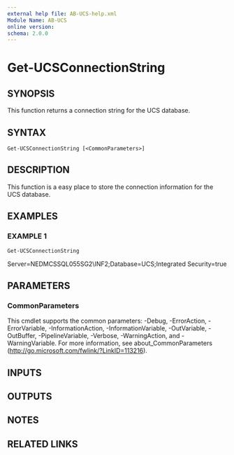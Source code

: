 ```yaml
---
external help file: AB-UCS-help.xml
Module Name: AB-UCS
online version:
schema: 2.0.0
---
```


# Get-UCSConnectionString

## SYNOPSIS
This function returns a connection string for the UCS database.

## SYNTAX

```
Get-UCSConnectionString [<CommonParameters>]
```

## DESCRIPTION
This function is a easy place to store the connection information for the UCS database.

## EXAMPLES

### EXAMPLE 1
```
Get-UCSConnectionString
```

Server=NEDMCSSQL055SG2\INF2;Database=UCS;Integrated Security=true

## PARAMETERS

### CommonParameters
This cmdlet supports the common parameters: -Debug, -ErrorAction, -ErrorVariable, -InformationAction, -InformationVariable, -OutVariable, -OutBuffer, -PipelineVariable, -Verbose, -WarningAction, and -WarningVariable.
For more information, see about_CommonParameters (http://go.microsoft.com/fwlink/?LinkID=113216).

## INPUTS

## OUTPUTS

## NOTES

## RELATED LINKS
